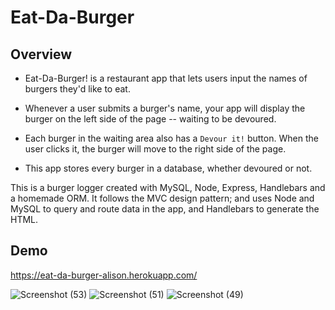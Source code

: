 # Eat-Da-Burger

## Overview
* Eat-Da-Burger! is a restaurant app that lets users input the names of burgers they'd like to eat.

* Whenever a user submits a burger's name, your app will display the burger on the left side of the page -- waiting to be devoured.

* Each burger in the waiting area also has a `Devour it!` button. When the user clicks it, the burger will move to the right side of the page.

* This app stores every burger in a database, whether devoured or not.

This is a burger logger created with MySQL, Node, Express, Handlebars and a homemade ORM. It follows the MVC design pattern; and uses Node and MySQL to query and route data in the app, and Handlebars to generate the HTML.

## Demo

https://eat-da-burger-alison.herokuapp.com/

![Screenshot (53)](https://user-images.githubusercontent.com/54878075/93968909-b4b55500-fd38-11ea-862e-4d411af514b9.png)
![Screenshot (51)](https://user-images.githubusercontent.com/54878075/93968768-5b4d2600-fd38-11ea-88b1-d371a395ba0b.png)
![Screenshot (49)](https://user-images.githubusercontent.com/54878075/93968842-833c8980-fd38-11ea-9835-1ece9d8f5e4e.png)
